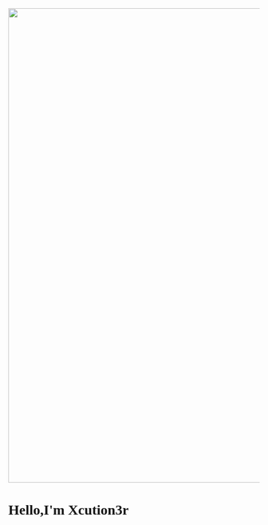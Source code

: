 <img src="https://i.pinimg.com/564x/27/23/9b/27239b321d0083340c0a52847622f0f9.jpg" width="950"/>

<h1><p style="font-family:verdana">Hello,I'm Xcution3r</p></h1>
